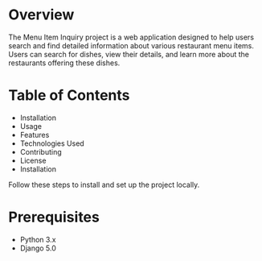 # Overview

The Menu Item Inquiry project is a web application designed to help users search and find detailed information about various restaurant menu items. Users can search for dishes, view their details, and learn more about the restaurants offering these dishes.

# Table of Contents 
 - Installation
 - Usage
 - Features
 - Technologies Used
 - Contributing
 - License
 - Installation

Follow these steps to install and set up the project locally.

# Prerequisites 
 - Python 3.x
 - Django 5.0

